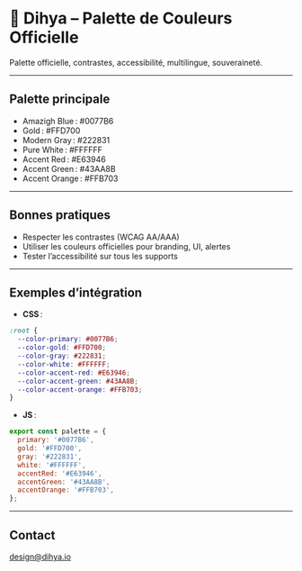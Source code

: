 # 🎨 Dihya – Palette de Couleurs Officielle

Palette officielle, contrastes, accessibilité, multilingue, souveraineté.

---

## Palette principale
- Amazigh Blue : #0077B6
- Gold : #FFD700
- Modern Gray : #222831
- Pure White : #FFFFFF
- Accent Red : #E63946
- Accent Green : #43AA8B
- Accent Orange : #FFB703

---

## Bonnes pratiques
- Respecter les contrastes (WCAG AA/AAA)
- Utiliser les couleurs officielles pour branding, UI, alertes
- Tester l’accessibilité sur tous les supports

---

## Exemples d’intégration
- **CSS** :
```css
:root {
  --color-primary: #0077B6;
  --color-gold: #FFD700;
  --color-gray: #222831;
  --color-white: #FFFFFF;
  --color-accent-red: #E63946;
  --color-accent-green: #43AA8B;
  --color-accent-orange: #FFB703;
}
```
- **JS** :
```js
export const palette = {
  primary: '#0077B6',
  gold: '#FFD700',
  gray: '#222831',
  white: '#FFFFFF',
  accentRed: '#E63946',
  accentGreen: '#43AA8B',
  accentOrange: '#FFB703',
};
```

---

## Contact
[design@dihya.io](mailto:design@dihya.io)
